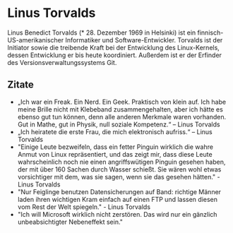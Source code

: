 # Linus Torvalds

Linus Benedict Torvalds (* 28. Dezember 1969 in Helsinki) ist ein finnisch-US-amerikanischer Informatiker und Software-Entwickler. Torvalds ist der Initiator sowie die treibende Kraft bei der Entwicklung des Linux-Kernels, dessen Entwicklung er bis heute koordiniert. Außerdem ist er der Erfinder des Versionsverwaltungssystems Git. 

## Zitate

* „Ich war ein Freak. Ein Nerd. Ein Geek. Praktisch von klein auf. Ich habe meine Brille nicht mit Klebeband zusammengehalten, aber ich hätte es ebenso gut tun können, denn alle anderen Merkmale waren vorhanden. Gut in Mathe, gut in Physik, null soziale Kompetenz.“  – Linus Torvalds
* „Ich heiratete die erste Frau, die mich elektronisch aufriss.“ – Linus Torvalds
* "Einige Leute bezweifeln, dass ein fetter Pinguin wirklich die wahre Anmut von Linux repräsentiert, und das zeigt mir, dass diese Leute wahrscheinlich noch nie einen angriffswütigen Pinguin gesehen haben, der mit über 160 Sachen durch Wasser schießt. Sie wären wohl etwas vorsichtiger mit dem, was sie sagen, wenn sie das gesehen hätten." - Linus Torvalds
* "Nur Feiglinge benutzen Datensicherungen auf Band: richtige Männer laden ihren wichtigen Kram einfach auf einen FTP und lassen diesen vom Rest der Welt spiegeln." - Linus Torvalds
* "Ich will Microsoft wirklich nicht zerstören. Das wird nur ein gänzlich unbeabsichtigter Nebeneffekt sein."